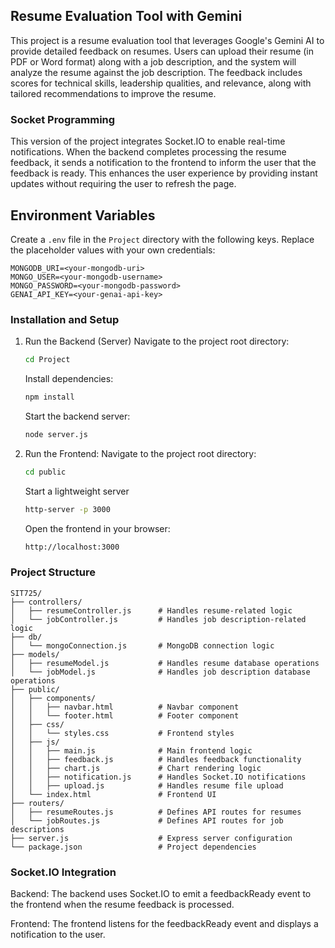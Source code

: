## Resume Evaluation Tool with Gemini

This project is a resume evaluation tool that leverages Google's Gemini AI to provide detailed feedback on resumes. Users can upload their resume (in PDF or Word format) along with a job description, and the system will analyze the resume against the job description. The feedback includes scores for technical skills, leadership qualities, and relevance, along with tailored recommendations to improve the resume.

### Socket Programming

This version of the project integrates Socket.IO to enable real-time notifications. When the backend completes processing the resume feedback, it sends a notification to the frontend to inform the user that the feedback is ready. This enhances the user experience by providing instant updates without requiring the user to refresh the page.

## Environment Variables

Create a `.env` file in the `Project` directory with the following keys. Replace the placeholder values with your own credentials:

```properties
MONGODB_URI=<your-mongodb-uri>
MONGO_USER=<your-mongodb-username>
MONGO_PASSWORD=<your-mongodb-password>
GENAI_API_KEY=<your-genai-api-key>
```

### Installation and Setup

1. Run the Backend (Server)
   Navigate to the project root directory:

   ```bash
   cd Project
   ```

   Install dependencies:

   ```bash
   npm install
   ```

   Start the backend server:

   ```bash
   node server.js
   ```

2. Run the Frontend:
   Navigate to the project root directory:

   ```bash
   cd public
   ```

   Start a lightweight server

   ```bash
   http-server -p 3000
   ```

   Open the frontend in your browser:

   ```bash
   http://localhost:3000
   ```

### Project Structure

```
SIT725/
├── controllers/
│   ├── resumeController.js      # Handles resume-related logic
│   └── jobController.js         # Handles job description-related logic
├── db/
│   └── mongoConnection.js       # MongoDB connection logic
├── models/
│   ├── resumeModel.js           # Handles resume database operations
│   └── jobModel.js              # Handles job description database operations
├── public/
│   ├── components/
│   │   ├── navbar.html          # Navbar component
│   │   └── footer.html          # Footer component
│   ├── css/
│   │   └── styles.css           # Frontend styles
│   ├── js/
│   │   ├── main.js              # Main frontend logic
│   │   ├── feedback.js          # Handles feedback functionality
│   │   ├── chart.js             # Chart rendering logic
│   │   ├── notification.js      # Handles Socket.IO notifications
│   │   ├── upload.js            # Handles resume file upload
│   └── index.html               # Frontend UI
├── routers/
│   ├── resumeRoutes.js          # Defines API routes for resumes
│   └── jobRoutes.js             # Defines API routes for job descriptions
├── server.js                    # Express server configuration
└── package.json                 # Project dependencies

```

### Socket.IO Integration

Backend: The backend uses Socket.IO to emit a feedbackReady event to the frontend when the resume feedback is processed.

Frontend: The frontend listens for the feedbackReady event and displays a notification to the user.
